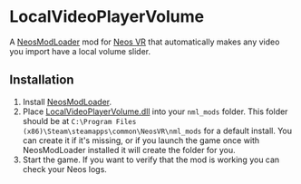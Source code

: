 # LocalVideoPlayerVolume

A [NeosModLoader](https://github.com/zkxs/NeosModLoader) mod for [Neos VR](https://neos.com/) that automatically makes any video you import have a local volume slider.

## Installation
1. Install [NeosModLoader](https://github.com/zkxs/NeosModLoader).
1. Place [LocalVideoPlayerVolume.dll](https://github.com/Sox-NeosVR/LocalVideoPlayerVolume/releases/latest/download/LocalVideoPlayerVolume.dll) into your `nml_mods` folder. This folder should be at `C:\Program Files (x86)\Steam\steamapps\common\NeosVR\nml_mods` for a default install. You can create it if it's missing, or if you launch the game once with NeosModLoader installed it will create the folder for you.
1. Start the game. If you want to verify that the mod is working you can check your Neos logs.